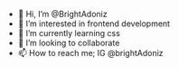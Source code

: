 - 👋 Hi, I’m @BrightAdoniz
- 👀 I’m interested in frontend development
- 🌱 I’m currently learning css
- 💞️ I’m looking to collaborate
- 📫 How to reach me; IG @brightAdoniz

<!---
BrightAdoniz/BrightAdoniz is a ✨ special ✨ repository because its `README.md` (this file) appears on your GitHub profile.
You can click the Preview link to take a look at your changes.
--->
